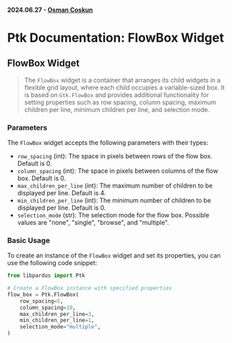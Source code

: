 #### 2024.06.27 - [Osman Coskun](https://github.com/osmancoskun)

# Ptk Documentation: FlowBox Widget

## FlowBox Widget

> The `FlowBox` widget is a container that arranges its child widgets in a flexible grid layout, where each child occupies a variable-sized box. It is based on `Gtk.FlowBox` and provides additional functionality for setting properties such as row spacing, column spacing, maximum children per line, minimum children per line, and selection mode.

### Parameters

The `FlowBox` widget accepts the following parameters with their types:

- `row_spacing` (int): The space in pixels between rows of the flow box. Default is 0.
- `column_spacing` (int): The space in pixels between columns of the flow box. Default is 0.
- `max_children_per_line` (int): The maximum number of children to be displayed per line. Default is 4.
- `min_children_per_line` (int): The minimum number of children to be displayed per line. Default is 0.
- `selection_mode` (str): The selection mode for the flow box. Possible values are "none", "single", "browse", and "multiple".

### Basic Usage

To create an instance of the `FlowBox` widget and set its properties, you can use the following code snippet:

```python
from libpardus import Ptk

# Create a FlowBox instance with specified properties
flow_box = Ptk.FlowBox(
    row_spacing=5,
    column_spacing=10,
    max_children_per_line=3,
    min_children_per_line=1,
    selection_mode="multiple",
)
```
